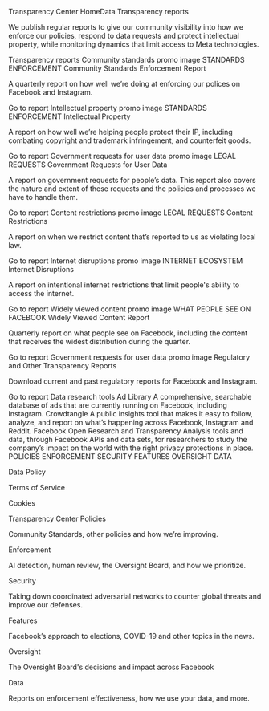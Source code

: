 Transparency Center
HomeData
Transparency reports

We publish regular reports to give our community visibility into how we enforce our policies, respond to data requests and protect intellectual property, while monitoring dynamics that limit access to Meta technologies.

Transparency reports
Community standards promo image
STANDARDS ENFORCEMENT
Community Standards Enforcement Report

A quarterly report on how well we’re doing at enforcing our polices on Facebook and Instagram.

Go to report
Intellectual property promo image
STANDARDS ENFORCEMENT
Intellectual Property

A report on how well we’re helping people protect their IP, including combating copyright and trademark infringement, and counterfeit goods.

Go to report
Government requests for user data promo image
LEGAL REQUESTS
Government Requests for User Data

A report on government requests for people’s data. This report also covers the nature and extent of these requests and the policies and processes we have to handle them.

Go to report
Content restrictions promo image
LEGAL REQUESTS
Content Restrictions

A report on when we restrict content that’s reported to us as violating local law.

Go to report
Internet disruptions promo image
INTERNET ECOSYSTEM
Internet Disruptions

A report on intentional internet restrictions that limit people's ability to access the internet.

Go to report
Widely viewed content promo image
WHAT PEOPLE SEE ON FACEBOOK
Widely Viewed Content Report

Quarterly report on what people see on Facebook, including the content that receives the widest distribution during the quarter.

Go to report
Government requests for user data promo image
Regulatory and Other Transparency Reports

Download current and past regulatory reports for Facebook and Instagram.

Go to report
Data research tools
Ad Library
A comprehensive, searchable database of ads that are currently running on Facebook, including Instagram.
Crowdtangle
A public insights tool that makes it easy to follow, analyze, and report on what’s happening across Facebook, Instagram and Reddit.
Facebook Open Research and Transparency
Analysis tools and data, through Facebook APIs and data sets, for researchers to study the company’s impact on the world with the right privacy protections in place.
POLICIES
ENFORCEMENT
SECURITY
FEATURES
OVERSIGHT
DATA

Data Policy

Terms of Service

Cookies

Transparency Center
Policies

Community Standards, other policies and how we’re improving.

Enforcement

AI detection, human review, the Oversight Board, and how we prioritize.

Security

Taking down coordinated adversarial networks to counter global threats and improve our defenses.

Features

Facebook’s approach to elections, COVID-19 and other topics in the news.

Oversight

The Oversight Board's decisions and impact across Facebook

Data

Reports on enforcement effectiveness, how we use your data, and more.